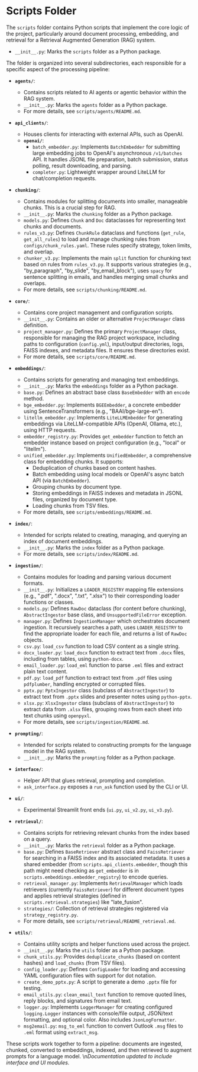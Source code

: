 # Scripts Folder

The `scripts` folder contains Python scripts that implement the core logic of the project, particularly around document processing, embedding, and retrieval for a Retrieval Augmented Generation (RAG) system.

- `__init__.py`: Marks the `scripts` folder as a Python package.

The folder is organized into several subdirectories, each responsible for a specific aspect of the processing pipeline:

- **`agents/`**:
    - Contains scripts related to AI agents or agentic behavior within the RAG system.
    - `__init__.py`: Marks the `agents` folder as a Python package.
    - For more details, see `scripts/agents/README.md`.

- **`api_clients/`**:
    - Houses clients for interacting with external APIs, such as OpenAI.
    - **`openai/`**:
        - `batch_embedder.py`: Implements `BatchEmbedder` for submitting large embedding jobs to OpenAI's asynchronous `/v1/batches` API. It handles JSONL file preparation, batch submission, status polling, result downloading, and parsing.
        - `completer.py`: Lightweight wrapper around LiteLLM for chat/completion requests.

- **`chunking/`**:
    - Contains modules for splitting documents into smaller, manageable chunks. This is a crucial step for RAG.
    - `__init__.py`: Marks the `chunking` folder as a Python package.
    - `models.py`: Defines `Chunk` and `Doc` dataclasses for representing text chunks and documents.
    - `rules_v3.py`: Defines `ChunkRule` dataclass and functions (`get_rule`, `get_all_rules`) to load and manage chunking rules from `configs/chunk_rules.yaml`. These rules specify strategy, token limits, and overlap.
    - `chunker_v3.py`: Implements the main `split` function for chunking text based on rules from `rules_v3.py`. It supports various strategies (e.g., "by_paragraph", "by_slide", "by_email_block"), uses `spacy` for sentence splitting in emails, and handles merging small chunks and overlaps.
    - For more details, see `scripts/chunking/README.md`.

- **`core/`**:
    - Contains core project management and configuration scripts.
    - `__init__.py`: Contains an older or alternative `ProjectManager` class definition.
    - `project_manager.py`: Defines the primary `ProjectManager` class, responsible for managing the RAG project workspace, including paths to configuration (`config.yml`), input/output directories, logs, FAISS indexes, and metadata files. It ensures these directories exist.
    - For more details, see `scripts/core/README.md`.

- **`embeddings/`**:
    - Contains scripts for generating and managing text embeddings.
    - `__init__.py`: Marks the `embeddings` folder as a Python package.
    - `base.py`: Defines an abstract base class `BaseEmbedder` with an `encode` method.
    - `bge_embedder.py`: Implements `BGEEmbedder`, a concrete embedder using SentenceTransformers (e.g., "BAAI/bge-large-en").
    - `litellm_embedder.py`: Implements `LiteLLMEmbedder` for generating embeddings via LiteLLM-compatible APIs (OpenAI, Ollama, etc.), using HTTP requests.
    - `embedder_registry.py`: Provides `get_embedder` function to fetch an embedder instance based on project configuration (e.g., "local" or "litellm").
    - `unified_embedder.py`: Implements `UnifiedEmbedder`, a comprehensive class for embedding chunks. It supports:
        - Deduplication of chunks based on content hashes.
        - Batch embedding using local models or OpenAI's async batch API (via `BatchEmbedder`).
        - Grouping chunks by document type.
        - Storing embeddings in FAISS indexes and metadata in JSONL files, organized by document type.
        - Loading chunks from TSV files.
    - For more details, see `scripts/embeddings/README.md`.

- **`index/`**:
    - Intended for scripts related to creating, managing, and querying an index of document embeddings.
    - `__init__.py`: Marks the `index` folder as a Python package.
    - For more details, see `scripts/index/README.md`.

- **`ingestion/`**:
    - Contains modules for loading and parsing various document formats.
    - `__init__.py`: Initializes a `LOADER_REGISTRY` mapping file extensions (e.g., ".pdf", ".docx", ".txt", ".xlsx") to their corresponding loader functions or classes.
    - `models.py`: Defines `RawDoc` dataclass (for content before chunking), `AbstractIngestor` base class, and `UnsupportedFileError` exception.
    - `manager.py`: Defines `IngestionManager` which orchestrates document ingestion. It recursively searches a path, uses `LOADER_REGISTRY` to find the appropriate loader for each file, and returns a list of `RawDoc` objects.
    - `csv.py`: `load_csv` function to load CSV content as a single string.
    - `docx_loader.py`: `load_docx` function to extract text from `.docx` files, including from tables, using `python-docx`.
    - `email_loader.py`: `load_eml` function to parse `.eml` files and extract plain text content.
    - `pdf.py`: `load_pdf` function to extract text from `.pdf` files using `pdfplumber`, handling encrypted or corrupted files.
    - `pptx.py`: `PptxIngestor` class (subclass of `AbstractIngestor`) to extract text from `.pptx` slides and presenter notes using `python-pptx`.
    - `xlsx.py`: `XlsxIngestor` class (subclass of `AbstractIngestor`) to extract data from `.xlsx` files, grouping rows from each sheet into text chunks using `openpyxl`.
    - For more details, see `scripts/ingestion/README.md`.

- **`prompting/`**:
    - Intended for scripts related to constructing prompts for the language model in the RAG system.
    - `__init__.py`: Marks the `prompting` folder as a Python package.

- **`interface/`**:
    - Helper API that glues retrieval, prompting and completion.
    - `ask_interface.py` exposes a `run_ask` function used by the CLI or UI.

- **`ui/`**:
    - Experimental Streamlit front ends (`ui.py`, `ui_v2.py`, `ui_v3.py`).

- **`retrieval/`**:
    - Contains scripts for retrieving relevant chunks from the index based on a query.
    - `__init__.py`: Marks the `retrieval` folder as a Python package.
    - `base.py`: Defines `BaseRetriever` abstract class and `FaissRetriever` for searching in a FAISS index and its associated metadata. It uses a shared embedder (from `scripts.api_clients.embedder`, though this path might need checking as `get_embedder` is in `scripts.embeddings.embedder_registry`) to encode queries.
    - `retrieval_manager.py`: Implements `RetrievalManager` which loads retrievers (currently `FaissRetriever`) for different document types and applies retrieval strategies (defined in `scripts.retrieval.strategies`) like "late_fusion".
    - `strategies/`: Collection of retrieval strategies registered via `strategy_registry.py`.
    - For more details, see `scripts/retrieval/README_retrieval.md`.

- **`utils/`**:
    - Contains utility scripts and helper functions used across the project.
    - `__init__.py`: Marks the `utils` folder as a Python package.
    - `chunk_utils.py`: Provides `deduplicate_chunks` (based on content hashes) and `load_chunks` (from TSV files).
    - `config_loader.py`: Defines `ConfigLoader` for loading and accessing YAML configuration files with support for dot notation.
    - `create_demo_pptx.py`: A script to generate a demo `.pptx` file for testing.
    - `email_utils.py`: `clean_email_text` function to remove quoted lines, reply blocks, and signatures from email text.
    - `logger.py`: Implements `LoggerManager` for creating configured `logging.Logger` instances with console/file output, JSON/text formatting, and optional color. Also includes `JsonLogFormatter`.
    - `msg2email.py`: `msg_to_eml` function to convert Outlook `.msg` files to `.eml` format using `extract_msg`.

These scripts work together to form a pipeline: documents are ingested, chunked, converted to embeddings, indexed, and then retrieved to augment prompts for a language model.
\n*Documentation updated to include interface and UI modules.*
